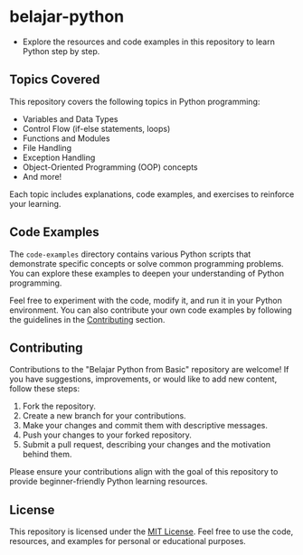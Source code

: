 # belajar-python

- Explore the resources and code examples in this repository to learn Python step by step.

## Topics Covered

This repository covers the following topics in Python programming:

- Variables and Data Types
- Control Flow (if-else statements, loops)
- Functions and Modules
- File Handling
- Exception Handling
- Object-Oriented Programming (OOP) concepts
- And more!

Each topic includes explanations, code examples, and exercises to reinforce your learning.

## Code Examples

The `code-examples` directory contains various Python scripts that demonstrate specific concepts or solve common programming problems. You can explore these examples to deepen your understanding of Python programming.

Feel free to experiment with the code, modify it, and run it in your Python environment. You can also contribute your own code examples by following the guidelines in the [Contributing](#contributing) section.

## Contributing

Contributions to the "Belajar Python from Basic" repository are welcome! If you have suggestions, improvements, or would like to add new content, follow these steps:

1. Fork the repository.
2. Create a new branch for your contributions.
3. Make your changes and commit them with descriptive messages.
4. Push your changes to your forked repository.
5. Submit a pull request, describing your changes and the motivation behind them.

Please ensure your contributions align with the goal of this repository to provide beginner-friendly Python learning resources.

## License

This repository is licensed under the [MIT License](LICENSE). Feel free to use the code, resources, and examples for personal or educational purposes.

